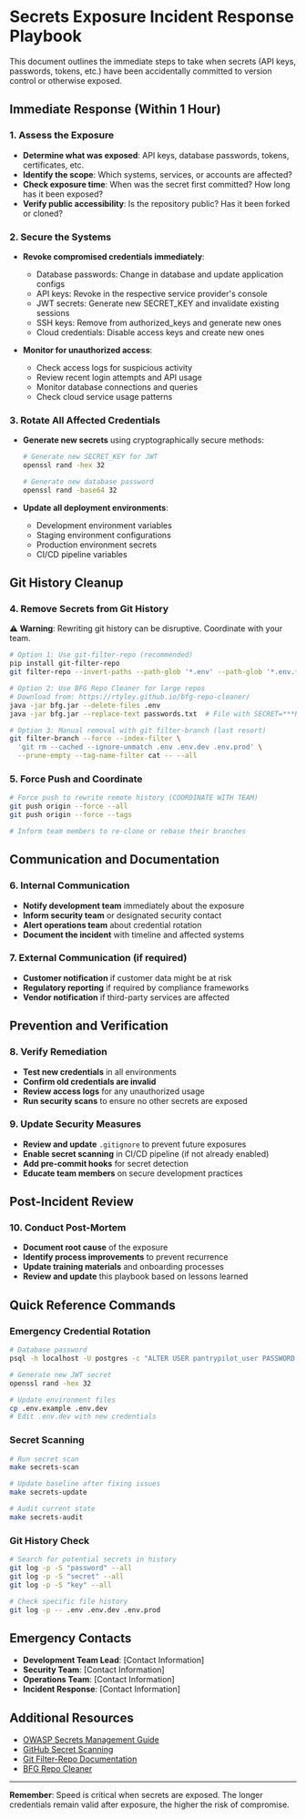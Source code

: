 # Secrets Exposure Incident Response Playbook

This document outlines the immediate steps to take when secrets (API keys, passwords, tokens, etc.) have been accidentally committed to version control or otherwise exposed.

## Immediate Response (Within 1 Hour)

### 1. Assess the Exposure
- **Determine what was exposed**: API keys, database passwords, tokens, certificates, etc.
- **Identify the scope**: Which systems, services, or accounts are affected?
- **Check exposure time**: When was the secret first committed? How long has it been exposed?
- **Verify public accessibility**: Is the repository public? Has it been forked or cloned?

### 2. Secure the Systems
- **Revoke compromised credentials immediately**:
  - Database passwords: Change in database and update application configs
  - API keys: Revoke in the respective service provider's console
  - JWT secrets: Generate new SECRET_KEY and invalidate existing sessions
  - SSH keys: Remove from authorized_keys and generate new ones
  - Cloud credentials: Disable access keys and create new ones

- **Monitor for unauthorized access**:
  - Check access logs for suspicious activity
  - Review recent login attempts and API usage
  - Monitor database connections and queries
  - Check cloud service usage patterns

### 3. Rotate All Affected Credentials
- **Generate new secrets** using cryptographically secure methods:
  ```bash
  # Generate new SECRET_KEY for JWT
  openssl rand -hex 32
  
  # Generate new database password
  openssl rand -base64 32
  ```

- **Update all deployment environments**:
  - Development environment variables
  - Staging environment configurations
  - Production environment secrets
  - CI/CD pipeline variables

## Git History Cleanup

### 4. Remove Secrets from Git History

⚠️ **Warning**: Rewriting git history can be disruptive. Coordinate with your team.

```bash
# Option 1: Use git-filter-repo (recommended)
pip install git-filter-repo
git filter-repo --invert-paths --path-glob '*.env' --path-glob '*.env.*'

# Option 2: Use BFG Repo Cleaner for large repos
# Download from: https://rtyley.github.io/bfg-repo-cleaner/
java -jar bfg.jar --delete-files .env
java -jar bfg.jar --replace-text passwords.txt  # File with SECRET=***REMOVED***

# Option 3: Manual removal with git filter-branch (last resort)
git filter-branch --force --index-filter \
  'git rm --cached --ignore-unmatch .env .env.dev .env.prod' \
  --prune-empty --tag-name-filter cat -- --all
```

### 5. Force Push and Coordinate
```bash
# Force push to rewrite remote history (COORDINATE WITH TEAM)
git push origin --force --all
git push origin --force --tags

# Inform team members to re-clone or rebase their branches
```

## Communication and Documentation

### 6. Internal Communication
- **Notify development team** immediately about the exposure
- **Inform security team** or designated security contact
- **Alert operations team** about credential rotation
- **Document the incident** with timeline and affected systems

### 7. External Communication (if required)
- **Customer notification** if customer data might be at risk
- **Regulatory reporting** if required by compliance frameworks
- **Vendor notification** if third-party services are affected

## Prevention and Verification

### 8. Verify Remediation
- **Test new credentials** in all environments
- **Confirm old credentials are invalid**
- **Review access logs** for any unauthorized usage
- **Run security scans** to ensure no other secrets are exposed

### 9. Update Security Measures
- **Review and update** `.gitignore` to prevent future exposures
- **Enable secret scanning** in CI/CD pipeline (if not already enabled)
- **Add pre-commit hooks** for secret detection
- **Educate team members** on secure development practices

## Post-Incident Review

### 10. Conduct Post-Mortem
- **Document root cause** of the exposure
- **Identify process improvements** to prevent recurrence
- **Update training materials** and onboarding processes
- **Review and update** this playbook based on lessons learned

## Quick Reference Commands

### Emergency Credential Rotation
```bash
# Database password
psql -h localhost -U postgres -c "ALTER USER pantrypilot_user PASSWORD 'NEW_SECURE_PASSWORD';"

# Generate new JWT secret
openssl rand -hex 32

# Update environment files
cp .env.example .env.dev
# Edit .env.dev with new credentials
```

### Secret Scanning
```bash
# Run secret scan
make secrets-scan

# Update baseline after fixing issues
make secrets-update

# Audit current state
make secrets-audit
```

### Git History Check
```bash
# Search for potential secrets in history
git log -p -S "password" --all
git log -p -S "secret" --all
git log -p -S "key" --all

# Check specific file history
git log -p -- .env .env.dev .env.prod
```

## Emergency Contacts

- **Development Team Lead**: [Contact Information]
- **Security Team**: [Contact Information]
- **Operations Team**: [Contact Information]
- **Incident Response**: [Contact Information]

## Additional Resources

- [OWASP Secrets Management Guide](https://cheatsheetseries.owasp.org/cheatsheets/Secrets_Management_Cheat_Sheet.html)
- [GitHub Secret Scanning](https://docs.github.com/en/code-security/secret-scanning)
- [Git Filter-Repo Documentation](https://github.com/newren/git-filter-repo)
- [BFG Repo Cleaner](https://rtyley.github.io/bfg-repo-cleaner/)

---

**Remember**: Speed is critical when secrets are exposed. The longer credentials remain valid after exposure, the higher the risk of compromise.